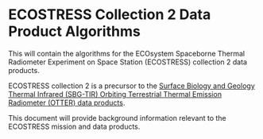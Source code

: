 # ECOSTRESS Collection 2 Data Product Algorithms

This will contain the algorithms for the ECOsystem Spaceborne Thermal Radiometer Experiment on Space Station (ECOSTRESS) collection 2 data products. 

ECOSTRESS collection 2 is a precursor to the [Surface Biology and Geology Thermal Infrared (SBG-TIR) Orbiting Terrestrial Thermal Emission Radiometer (OTTER) data products](https://github.com/sbg-tir).

This document will provide background information relevant to the ECOSTRESS mission and data products. 
